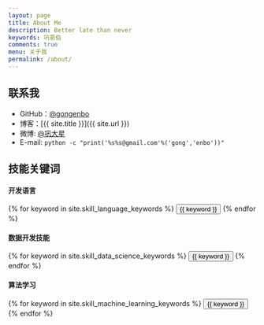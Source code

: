 ```yaml
---
layout: page
title: About Me
description: Better late than never
keywords: 巩恩伯
comments: true
menu: 关于我
permalink: /about/
---
```


## 联系我

* GitHub：[@gongenbo](https://github.com/gongenbo)
* 博客：[{{ site.title }}]({{ site.url }})
* 微博: [@巩大星](http://weibo.com/enbo)
* E-mail: `python -c "print('%s%s@gmail.com'%('gong','enbo'))"`

## 技能关键词

#### 开发语言
<div class="btn-inline">
    {% for keyword in site.skill_language_keywords %}
    <button class="btn btn-outline" type="button">{{ keyword }}</button>
    {% endfor %}
</div>

#### 数据开发技能
<div class="btn-inline">
    {% for keyword in site.skill_data_science_keywords %}
    <button class="btn btn-outline" type="button">{{ keyword }}</button>
    {% endfor %}
</div>

#### 算法学习
<div class="btn-inline">
    {% for keyword in site.skill_machine_learning_keywords %}
    <button class="btn btn-outline" type="button">{{ keyword }}</button>
    {% endfor %}
</div>